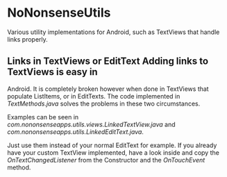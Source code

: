 NoNonsenseUtils
===============

Various utility implementations for Android, such as TextViews that
handle links properly.

## Links in TextViews or EditText Adding links to TextViews is easy in
Android. It is completely broken however when done in TextViews that
populate ListItems, or in EditTexts.  The code implemented in
_TextMethods.java_ solves the problems in these two circumstances.

Examples can be seen in
_com.nononsenseapps.utils.views.LinkedTextView.java_ and
_com.nononsenseapps.utils.LinkedEditText.java_.

Just use them instead of your normal EditText for example. If you
already have your custom TextView implemented, have a look inside and
copy the _OnTextChangedListener_ from the Constructor and the
_OnTouchEvent_ method.
